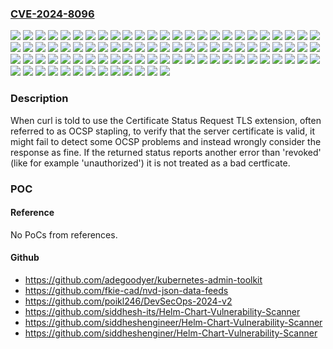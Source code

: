 ### [CVE-2024-8096](https://cve.mitre.org/cgi-bin/cvename.cgi?name=CVE-2024-8096)
![](https://img.shields.io/static/v1?label=Product&message=curl&color=blue)
![](https://img.shields.io/static/v1?label=Version&message=7.41.0%20&color=brightgreen)
![](https://img.shields.io/static/v1?label=Version&message=7.42.0%20&color=brightgreen)
![](https://img.shields.io/static/v1?label=Version&message=7.42.1%20&color=brightgreen)
![](https://img.shields.io/static/v1?label=Version&message=7.43.0%20&color=brightgreen)
![](https://img.shields.io/static/v1?label=Version&message=7.44.0%20&color=brightgreen)
![](https://img.shields.io/static/v1?label=Version&message=7.45.0%20&color=brightgreen)
![](https://img.shields.io/static/v1?label=Version&message=7.46.0%20&color=brightgreen)
![](https://img.shields.io/static/v1?label=Version&message=7.47.0%20&color=brightgreen)
![](https://img.shields.io/static/v1?label=Version&message=7.47.1%20&color=brightgreen)
![](https://img.shields.io/static/v1?label=Version&message=7.48.0%20&color=brightgreen)
![](https://img.shields.io/static/v1?label=Version&message=7.49.0%20&color=brightgreen)
![](https://img.shields.io/static/v1?label=Version&message=7.49.1%20&color=brightgreen)
![](https://img.shields.io/static/v1?label=Version&message=7.50.0%20&color=brightgreen)
![](https://img.shields.io/static/v1?label=Version&message=7.50.1%20&color=brightgreen)
![](https://img.shields.io/static/v1?label=Version&message=7.50.2%20&color=brightgreen)
![](https://img.shields.io/static/v1?label=Version&message=7.50.3%20&color=brightgreen)
![](https://img.shields.io/static/v1?label=Version&message=7.51.0%20&color=brightgreen)
![](https://img.shields.io/static/v1?label=Version&message=7.52.0%20&color=brightgreen)
![](https://img.shields.io/static/v1?label=Version&message=7.52.1%20&color=brightgreen)
![](https://img.shields.io/static/v1?label=Version&message=7.53.0%20&color=brightgreen)
![](https://img.shields.io/static/v1?label=Version&message=7.53.1%20&color=brightgreen)
![](https://img.shields.io/static/v1?label=Version&message=7.54.0%20&color=brightgreen)
![](https://img.shields.io/static/v1?label=Version&message=7.54.1%20&color=brightgreen)
![](https://img.shields.io/static/v1?label=Version&message=7.55.0%20&color=brightgreen)
![](https://img.shields.io/static/v1?label=Version&message=7.55.1%20&color=brightgreen)
![](https://img.shields.io/static/v1?label=Version&message=7.56.0%20&color=brightgreen)
![](https://img.shields.io/static/v1?label=Version&message=7.56.1%20&color=brightgreen)
![](https://img.shields.io/static/v1?label=Version&message=7.57.0%20&color=brightgreen)
![](https://img.shields.io/static/v1?label=Version&message=7.58.0%20&color=brightgreen)
![](https://img.shields.io/static/v1?label=Version&message=7.59.0%20&color=brightgreen)
![](https://img.shields.io/static/v1?label=Version&message=7.60.0%20&color=brightgreen)
![](https://img.shields.io/static/v1?label=Version&message=7.61.0%20&color=brightgreen)
![](https://img.shields.io/static/v1?label=Version&message=7.61.1%20&color=brightgreen)
![](https://img.shields.io/static/v1?label=Version&message=7.62.0%20&color=brightgreen)
![](https://img.shields.io/static/v1?label=Version&message=7.63.0%20&color=brightgreen)
![](https://img.shields.io/static/v1?label=Version&message=7.64.0%20&color=brightgreen)
![](https://img.shields.io/static/v1?label=Version&message=7.64.1%20&color=brightgreen)
![](https://img.shields.io/static/v1?label=Version&message=7.65.0%20&color=brightgreen)
![](https://img.shields.io/static/v1?label=Version&message=7.65.1%20&color=brightgreen)
![](https://img.shields.io/static/v1?label=Version&message=7.65.2%20&color=brightgreen)
![](https://img.shields.io/static/v1?label=Version&message=7.65.3%20&color=brightgreen)
![](https://img.shields.io/static/v1?label=Version&message=7.66.0%20&color=brightgreen)
![](https://img.shields.io/static/v1?label=Version&message=7.67.0%20&color=brightgreen)
![](https://img.shields.io/static/v1?label=Version&message=7.68.0%20&color=brightgreen)
![](https://img.shields.io/static/v1?label=Version&message=7.69.0%20&color=brightgreen)
![](https://img.shields.io/static/v1?label=Version&message=7.69.1%20&color=brightgreen)
![](https://img.shields.io/static/v1?label=Version&message=7.70.0%20&color=brightgreen)
![](https://img.shields.io/static/v1?label=Version&message=7.71.0%20&color=brightgreen)
![](https://img.shields.io/static/v1?label=Version&message=7.71.1%20&color=brightgreen)
![](https://img.shields.io/static/v1?label=Version&message=7.72.0%20&color=brightgreen)
![](https://img.shields.io/static/v1?label=Version&message=7.73.0%20&color=brightgreen)
![](https://img.shields.io/static/v1?label=Version&message=7.74.0%20&color=brightgreen)
![](https://img.shields.io/static/v1?label=Version&message=7.75.0%20&color=brightgreen)
![](https://img.shields.io/static/v1?label=Version&message=7.76.0%20&color=brightgreen)
![](https://img.shields.io/static/v1?label=Version&message=7.76.1%20&color=brightgreen)
![](https://img.shields.io/static/v1?label=Version&message=7.77.0%20&color=brightgreen)
![](https://img.shields.io/static/v1?label=Version&message=7.78.0%20&color=brightgreen)
![](https://img.shields.io/static/v1?label=Version&message=7.79.0%20&color=brightgreen)
![](https://img.shields.io/static/v1?label=Version&message=7.79.1%20&color=brightgreen)
![](https://img.shields.io/static/v1?label=Version&message=7.80.0%20&color=brightgreen)
![](https://img.shields.io/static/v1?label=Version&message=7.81.0%20&color=brightgreen)
![](https://img.shields.io/static/v1?label=Version&message=7.82.0%20&color=brightgreen)
![](https://img.shields.io/static/v1?label=Version&message=7.83.0%20&color=brightgreen)
![](https://img.shields.io/static/v1?label=Version&message=7.83.1%20&color=brightgreen)
![](https://img.shields.io/static/v1?label=Version&message=7.84.0%20&color=brightgreen)
![](https://img.shields.io/static/v1?label=Version&message=7.85.0%20&color=brightgreen)
![](https://img.shields.io/static/v1?label=Version&message=7.86.0%20&color=brightgreen)
![](https://img.shields.io/static/v1?label=Version&message=7.87.0%20&color=brightgreen)
![](https://img.shields.io/static/v1?label=Version&message=7.88.0%20&color=brightgreen)
![](https://img.shields.io/static/v1?label=Version&message=7.88.1%20&color=brightgreen)
![](https://img.shields.io/static/v1?label=Version&message=8.0.0%20&color=brightgreen)
![](https://img.shields.io/static/v1?label=Version&message=8.0.1%20&color=brightgreen)
![](https://img.shields.io/static/v1?label=Version&message=8.1.0%20&color=brightgreen)
![](https://img.shields.io/static/v1?label=Version&message=8.1.1%20&color=brightgreen)
![](https://img.shields.io/static/v1?label=Version&message=8.1.2%20&color=brightgreen)
![](https://img.shields.io/static/v1?label=Version&message=8.2.0%20&color=brightgreen)
![](https://img.shields.io/static/v1?label=Version&message=8.2.1%20&color=brightgreen)
![](https://img.shields.io/static/v1?label=Version&message=8.3.0%20&color=brightgreen)
![](https://img.shields.io/static/v1?label=Version&message=8.4.0%20&color=brightgreen)
![](https://img.shields.io/static/v1?label=Version&message=8.5.0%20&color=brightgreen)
![](https://img.shields.io/static/v1?label=Version&message=8.6.0%20&color=brightgreen)
![](https://img.shields.io/static/v1?label=Version&message=8.7.0%20&color=brightgreen)
![](https://img.shields.io/static/v1?label=Version&message=8.7.1%20&color=brightgreen)
![](https://img.shields.io/static/v1?label=Version&message=8.8.0%20&color=brightgreen)
![](https://img.shields.io/static/v1?label=Version&message=8.9.0%20&color=brightgreen)
![](https://img.shields.io/static/v1?label=Version&message=8.9.1%20&color=brightgreen)
![](https://img.shields.io/static/v1?label=Vulnerability&message=CWE-295%20Improper%20Certificate%20Validation&color=brightgreen)

### Description

When curl is told to use the Certificate Status Request TLS extension, often referred to as OCSP stapling, to verify that the server certificate is valid, it might fail to detect some OCSP problems and instead wrongly consider the response as fine.  If the returned status reports another error than 'revoked' (like for example 'unauthorized') it is not treated as a bad certficate.

### POC

#### Reference
No PoCs from references.

#### Github
- https://github.com/adegoodyer/kubernetes-admin-toolkit
- https://github.com/fkie-cad/nvd-json-data-feeds
- https://github.com/poikl246/DevSecOps-2024-v2
- https://github.com/siddhesh-its/Helm-Chart-Vulnerability-Scanner
- https://github.com/siddheshengineer/Helm-Chart-Vulnerability-Scanner
- https://github.com/siddheshenginer/Helm-Chart-Vulnerability-Scanner

